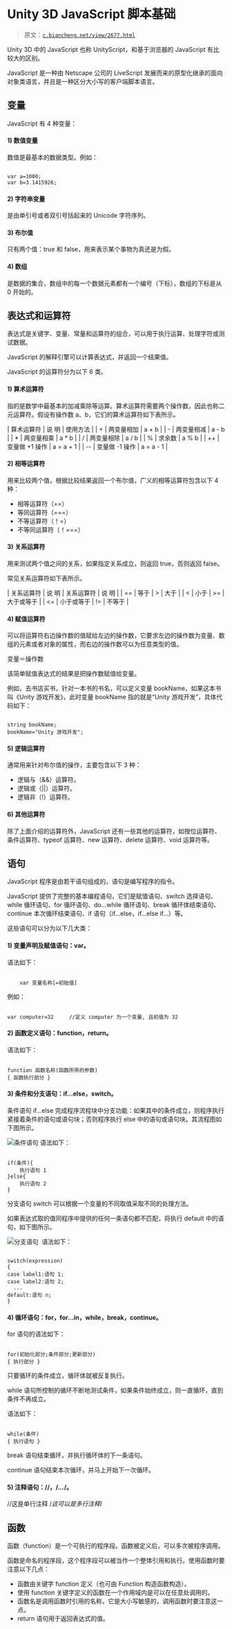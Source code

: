 # Unity 3D JavaScript 脚本基础

> 原文：[`c.biancheng.net/view/2677.html`](http://c.biancheng.net/view/2677.html)

Unity 3D 中的 JavaScript 也称 UnityScript，和基于浏览器的 JavaScript 有比较大的区别。

JavaScript 是一种由 Netscape 公司的 LiveScript 发展而来的原型化继承的面向对象类语言，并且是一种区分大小写的客户端脚本语言。

## 变量

JavaScript 有 4 种变量：

#### 1) 数值变量

数值是最基本的数据类型。例如：

```

var a=1000;
var b=3.1415926;
```

#### 2) 字符串变量

是由单引号或者双引号括起来的 Unicode 字符序列。

#### 3) 布尔值

只有两个值：true 和 false，用来表示某个事物为真还是为假。

#### 4) 数组

是数据的集合，数组中的每一个数据元素都有一个编号（下标），数组的下标是从 0 开始的。

## 表达式和运算符

表达式是关键字、变量、常量和运算符的组合，可以用于执行运算、处理字符或测试数据。

JavaScript 的解释引擎可以计算表达式，并返回一个结果值。

JavaScript 的运算符分为以下 6 类。

#### 1) 算术运算符

指的是数学中最基本的加减乘除等运算。算术运算符需要两个操作数，因此也称二元运算符。假设有操作数 a、b，它们的算术运算符如下表所示。

| 算术运算符 | 说 明 | 使用方法 |
| + | 两变量相加 | a + b |
| - | 两变量相减 | a - b |
| * | 两变量相乘 | a * b |
| / | 两变量相除 | a / b |
| % | 求余数 | a % b |
| ++ | 变量做 +1 操作 | a = a + 1 |
| -- | 变量做 -1 操作 | a = a - 1 |

#### 2) 相等运算符

用来比较两个值，根据比较结果返回一个布尔值，广义的相等运算符包含以下 4 种：

*   相等运算符（==）
*   等同运算符（===）
*   不等运算符（！=）
*   不等同运算符（！===）

#### 3) 关系运算符

用来测试两个值之间的关系，如果指定关系成立，则返回 true，否则返回 false。

常见关系运算符如下表所示。

| 关系运算符 | 说 明 | 关系运算符 | 说 明 |
| == | 等于 | > | 大于 |
| < | 小于 | >= | 大于或等于 |
| <= | 小于或等于 | != | 不等于 |

#### 4) 赋值运算符

可以将运算符右边操作数的值赋给左边的操作数，它要求左边的操作数为变量、数组的元素或者对象的属性，而右边的操作数可以为任意类型的值。

变量＝操作数

该简单赋值表达式的结果是把操作数赋值给变量。

例如，去书店买书，针对一本书的书名，可以定义变量 bookName，如果这本书叫《Unity 游戏开发》，此时变量 bookName 指的就是“Unity 游戏开发”，具体代码如下：

```

string bookName;
bookName="Unity 游戏开发";
```

#### 5) 逻辑运算符

通常用来针对布尔值的操作，主要包含以下 3 种：

*   逻辑与（&&）运算符。
*   逻辑或（||）运算符。
*   逻辑非（!）运算符。

#### 6) 其他运算符

除了上面介绍的运算符外，JavaScript 还有一些其他的运算符，如按位运算符、条件运算符、typeof 运算符、new 运算符、delete 运算符、void 运算符等。

## 语句

JavaScript 程序是由若干语句组成的，语句是编写程序的指令。

JavaScript 提供了完整的基本编程语句，它们是赋值语句、switch 选择语句、while 循环语句、for 循环语句、do…while 循环语句、break 循环体结束语句、continue 本次循环结束语句、if 语句（if…else，if…else if…）等。

这些语句可以分为以下几大类：

#### 1) 变量声明及赋值语句：var。

语法如下：

```

	var 变量名称[=初始值]
```

例如：

```

var computer=32     //定义 computer 为一个变量, 且初值为 32
```

#### 2) 函数定义语句：function，return。

语法如下：

```

function 函数名称(函数所带的参数)
{ 函数执行部分 }
```

#### 3) 条件和分支语句：if…else，switch。

条件语句 if…else 完成程序流程块中分支功能：如果其中的条件成立，则程序执行紧接着条件的语句或语句块；否则程序执行 else 中的语句或语句块。其流程图如下图所示。

![条件语句](img/50f2c7f1b50e2a98845b6d90ca884dc4.png)
语法如下：

```

if(条件){
    执行语句 1
}else{
    执行语句 2
}
```

分支语句 switch 可以根据一个变量的不同取值采取不同的处理方法。

如果表达式取的值同程序中提供的任何一条语句都不匹配，将执行 default 中的语句，如下图所示。

![分支语句](img/fb2e703262c4a3113993ae9155a6c970.png)
 语法如下：

```

switch(expression)
{
case label1:语句 1;
case label2:语句 2;
  ...
default:语句 n;
}
```

#### 4) 循环语句：for，for…in，while，break，continue。

for 语句的语法如下：

```

for(初始化部分;条件部分;更新部分)
{ 执行部分 }
```

只要循环的条件成立，循环体就被反复执行。

while 语句所控制的循环不断地测试条件，如果条件始终成立，则一直循环，直到条件不再成立。

语法如下：

```

while(条件)
{ 执行语句 }
```

break 语句结束循环，并执行循环体的下一条语句。

continue 语句结束本次循环，并马上开始下一次循环。

#### 5) 注释语句：//，/*…*/。

//这是单行注释
/*这可以是多行注释*/

## 函数

函数（function）是一个可执行的程序段。函数被定义后，可以多次被程序调用。

函数是命名的程序段，这个程序段可以被当作一个整体引用和执行。使用函数时要注意以下几点：

*   函数由关键字 function 定义（也可由 Function 构造函数构造）。
*   使用 function 关键字定义的函数在一个作用域内是可以在任意处调用的。
*   函数名是调用函数时引用的名称，它是大小写敏感的，调用函数时要注意这一点。
*   return 语句用于返回表达式的值。